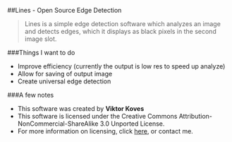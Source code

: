 ##Lines - Open Source Edge Detection

>Lines is a simple edge detection software which analyzes an image
>and detects edges, which it displays as black pixels in the second 
>image slot.

###Things I want to do

-   Improve efficiency (currently the output is low res to speed up analyze)
-   Allow for saving of output image
-   Create universal edge detection

###A few notes

-   This software was created by **Viktor Koves**
-   This software is licensed under the Creative Commons Attribution-NonCommercial-ShareAlike 3.0 Unported License.
-   For more information on licensing, click [here][1], or contact me.

[1]:http://creativecommons.org/licenses/by-nc-sa/3.0/deed.en_US

